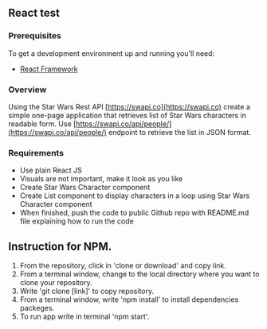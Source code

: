 ## React test

### Prerequisites

To get a development environment up and running you'll need:
* [React Framework](https://reactjs.org)

### Overview

Using the Star Wars Rest API [https://swapi.co](https://swapi.co) create a simple one-page application that retrieves list of Star Wars characters in readable form. Use [https://swapi.co/api/people/](https://swapi.co/api/people/) endpoint to retrieve the list in JSON format.

### Requirements

* Use plain React JS
* Visuals are not important, make it look as you like
* Create Star Wars Character component
* Create List component to display characters in a loop using Star Wars Character component
* When finished, push the code to public Github repo with README.md file explaining how to run the code


## Instruction for NPM.

1. From the repository, click in 'clone or download' and copy link.
2. From a terminal window, change to the local directory where you want to clone your repository. 
3. Write 'git clone [link]' to copy repository.
4. From a terminal window, write 'npm install' to install dependencies packeges. 
5. To run app write in terminal 'npm start'.

